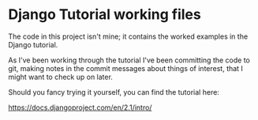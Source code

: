 Django Tutorial working files
=============================

The code in this project isn't mine; it contains the worked examples in the
Django tutorial.

As I've been working through the tutorial I've been committing the code to git,
making notes in the commit messages about things of interest, that I might want
to check up on later.

Should you fancy trying it yourself, you can find the tutorial here:

<https://docs.djangoproject.com/en/2.1/intro/>

